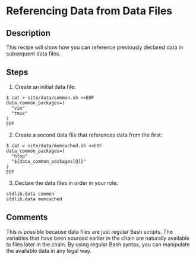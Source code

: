 # Referencing Data from Data Files

## Description

This recipe will show how you can reference previously declared data in subsequent data files.

## Steps

1. Create an initial data file:

```shell
$ cat > site/data/common.sh <<EOF
data_common_packages=(
  "vim"
  "tmux"
)
EOF
```

2. Create a second data file that references data from the first:
```shell
$ cat > site/data/memcached.sh <<EOF
data_common_packages=(
  "htop"
  "${data_common_packages[@]}"
)
EOF
```

3. Declare the data files in order in your role:

```shell
stdlib.data common
stdlib.data memcached
```

## Comments

This is possible because data files are just regular Bash scripts. The variables that have been sourced earlier in the chain are naturally available to files later in the chain. By using regular Bash syntax, you can manipulate the available data in any legal way.
